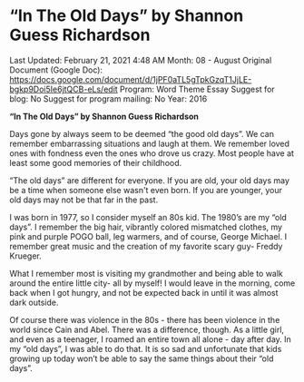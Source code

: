 # “In The Old Days” by Shannon Guess Richardson

Last Updated: February 21, 2021 4:48 AM
Month: 08 - August
Original Document (Google Doc): https://docs.google.com/document/d/1jPF0aTL5gTpkGzqT1JjLE-bgkp9Doi5Ie6jtQCB-eLs/edit
Program: Word Theme Essay
Suggest for blog: No
Suggest for program mailing: No
Year: 2016

**“In The Old Days” by Shannon Guess Richardson**

Days gone by always seem to be deemed “the good old days”. We can remember embarrassing situations and laugh at them. We remember loved ones with fondness even the ones who drove us crazy. Most people have at least some good memories of their childhood.

“The old days” are different for everyone. If you are old, your old days may be a time when someone else wasn't even born. If you are younger, your old days may not be that far in the past.

I was born in 1977, so I consider myself an 80s kid. The 1980’s are my “old days”. I remember the big hair, vibrantly colored mismatched clothes, my pink and purple POGO ball, leg warmers, and of course, George Michael. I remember great music and the creation of my favorite scary guy- Freddy Krueger.

What I remember most is visiting my grandmother and being able to walk around the entire little city- all by myself! I would leave in the morning, come back when I got hungry, and not be expected back in until it was almost dark outside.

Of course there was violence in the 80s - there has been violence in the world since Cain and Abel. There was a difference, though. As a little girl, and even as a teenager, I roamed an entire town all alone - day after day. In my “old days”, I was able to do that. It is so sad and unfortunate that kids growing up today won’t be able to say the same things about their “old days”.
